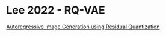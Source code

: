 # Lee 2022 - RQ-VAE

[Autoregressive Image Generation using Residual Quantization](https://arxiv.org/abs/2203.01941)

